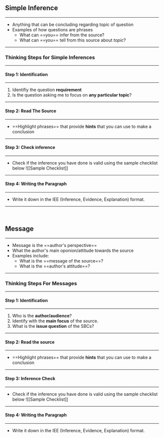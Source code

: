## Simple Inference
---
- Anything that can be concluding regarding topic of question
- Examples of how questions are phrases
	- What can ==you== infer from the source?
	- What can ==you== tell from this source about *topic*?
---
### Thinking Steps for Simple Inferences
---
#### Step 1: Identification
---
1. Identifiy the question **requirement**
2. Is the question asking me to focus on **any particular topic**?
---
#### Step 2: Read The Source
---
- ==Highlight phrases== that provide **hints** that you can use to make a conclusion
---
#### Step 3: Check inference
---
- Check if the inference you have done is valid using the sample checklist below
![[Sample Checklist]]
---
#### Step 4: Writing the Paragraph
---
- Write it down in the IEE (Inference, Evidence, Explanation) format.

---
<br>

## Message
---
- Message is the ==author's perspective==
- What the author's main oponion/attitude towards the source
- Examples include: 
	- What is the ==message of the source==?
	- What is the ==author's attitude==?
---
### Thinking Steps For Messages
---
#### Step 1: Identification
---
1. Who is the **author/audience**? 
2. Identify with the **main focus** of the source. 
3. What is the **issue question** of the SBCs?
---
#### Step 2: Read the source
---
- ==Highlight phrases== that provide **hints** that you can use to make a conclusion
---
#### Step 3: Inference Check
---
- Check if the inference you have done is valid using the sample checklist below
![[Sample Checklist]]
---
#### Step 4: Writing the Paragraph
---
- Write it down in the IEE (Inference, Evidence, Explanation) format.